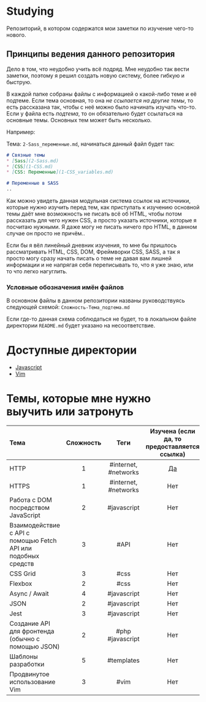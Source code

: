 # Studying

Репозиторий, в котором содержатся мои заметки по изучение чего-то нового.

## Принципы ведения данного репозитория
Дело в том, что неудобно учить всё _подряд_. Мне неудобно так вести заметки, поэтому я решил создать новую систему, более гибкую и быструю.

В каждой папке собраны файлы с информацией о какой-либо теме и её подтеме. Если тема основная, то она _не ссылается на другие темы_, то есть рассказана так, чтобы с неё можно было начинать изучать что-то.
Если у файла есть _подтема_, то он обязательно будет ссылаться на основные темы. Основных тем может быть несколько.

Например:

Тема: `2-Sass_переменные.md`, начинаться данный файл будет так:
```markdown
# Связные темы
* [Sass](2-Sass.md)
* [CSS](1-CSS.md)
* [CSS: Переменные](1-CSS_variables.md)

# Переменные в SASS
..
```

Как можно увидеть данная модульная система ссылок на источники, которые нужно изучить перед тем, как приступать к изучению основной темы даёт мне возможность не писать всё об HTML, чтобы потом рассказать для чего нужен CSS, а просто указать источники, которые я посчитаю нужными. Я даже могу не писать ничего про HTML, в данном случае он просто не причём..

Если бы я вёл линейный дневник изучения, то мне бы пришлось рассматривать HTML, CSS, DOM, Фреймворки CSS, SASS, а так я просто могу сразу начать писать о теме не давая вам лишней информации и не напрягая себя переписывать то, что я уже знаю, или то что легко нагуглить.

### Условные обозначения имён файлов
В основном файлы в данном репозитории названы руководствуясь следующей схемой: `Сложность-Тема_подтема.md`

Если где-то данная схема соблюдаться не будет, то в локальном файле директории `README.md` будет указано на несоответствие.


# Доступные директории

* [Javascript](/javascript)
* [Vim](/vim)

# Темы, которые мне нужно выучить или затронуть

| Тема                                                          | Сложность | Теги                 | Изучена (если да, то предоставляется ссылка) |
|:------------------------------------------------------------- |:---------:|:--------------------:|:--------------------------------------------:|
| HTTP                                                          | 1         | #internet, #networks | [Да](https://github.com/daniilshilo-developer/Studying/tree/master/http)|
| HTTPS                                                         | 1         | #internet, #networks | Нет                                          |
| Работа с DOM посредством JavaScript                           | 2         | #javascript          | Нет                                          |
| Взаимодействие с API с помощью Fetch API или подобных средств | 3         | #API                 | Нет                                          |
| CSS Grid                                                      | 3         | #css                 | Нет                                          |
| Flexbox                                                       | 2         | #css                 | Нет                                          |
| Async / Await                                                 | 4         | #javascript          | Нет                                          |
| JSON                                                          | 2         | #javascript          | Нет                                          |
| Jest                                                          | 3         | #javascript          | Нет                                          |
| Создание API для фронтенда (обычно с помощью JSON)            | 2         | #php #javascript     | Нет                                          |
| Шаблоны разработки                                            | 5         | #templates           | Нет                                          |
| Продвинутое использование Vim                                 | 3         | #vim                 | Нет                                          |
